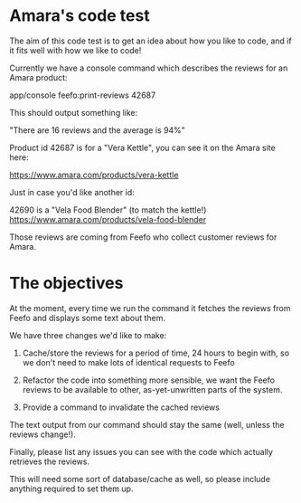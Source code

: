 Amara's code test
=================

The aim of this code test is to get an idea about how you like to code, and if
it fits well with how we like to code!

Currently we have a console command which describes the reviews for an Amara
product:

app/console feefo:print-reviews 42687

This should output something like:

"There are 16 reviews and the average is 94%"

Product id 42687 is for a "Vera Kettle", you can see it on the Amara site
here:

https://www.amara.com/products/vera-kettle

Just in case you'd like another id:

42690 is a "Vela Food Blender" (to match the kettle!)
https://www.amara.com/products/vela-food-blender

Those reviews are coming from Feefo who collect customer reviews for Amara.

The objectives
==============

At the moment, every time we run the command it fetches the reviews from Feefo
and displays some text about them.

We have three changes we'd like to make:

1. Cache/store the reviews for a period of time, 24 hours to begin with, so we
don't need to make lots of identical requests to Feefo

2. Refactor the code into something more sensible, we want the Feefo reviews to
be available to other, as-yet-unwritten parts of the system.

3. Provide a command to invalidate the cached reviews

The text output from our command should stay the same (well, unless the reviews
change!).

Finally, please list any issues you can see with the code which actually
retrieves the reviews.

This will need some sort of database/cache as well, so please include anything
required to set them up.
